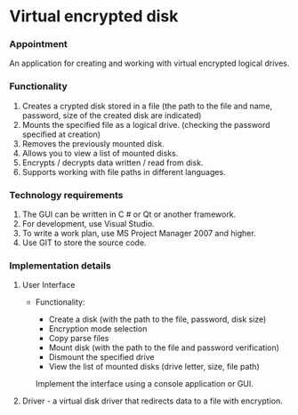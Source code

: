 #   Virtual encrypted disk	

###   Appointment

An application for creating and working with virtual encrypted logical drives.

###  Functionality
1. Creates a crypted disk stored in a file (the path to the file and name, password, size of the created disk are indicated)
2. Mounts the specified file as a logical drive. (checking the password specified at creation)
3. Removes the previously mounted disk.
4. Allows you to view a list of mounted disks.
5. Encrypts / decrypts data written / read from disk.
6. Supports working with file paths in different languages.

###  Technology requirements
1. The GUI can be written in C # or Qt or another framework.
2. For development, use Visual Studio.
3. To write a work plan, use MS Project Manager 2007 and higher.
4. Use GIT to store the source code.

###  Implementation details
1.	User Interface
    -   Functionality:
        -   Create a disk (with the path to the file, password, disk size)
        -   Encryption mode selection
        -   Copy parse files
        -   Mount disk (with the path to the file and password verification)
        -   Dismount the specified drive
        -   View the list of mounted disks (drive letter, size, file path)
        
           Implement the interface using a console application or GUI.
2.	Driver - a virtual disk driver that redirects data to a file with encryption.
